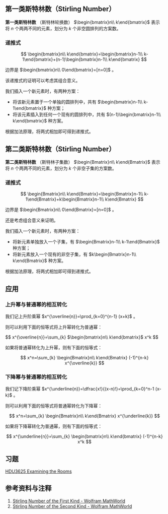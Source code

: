 ## 第一类斯特林数（Stirling Number）

 **第一类斯特林数** （斯特林轮换数） $\begin{bmatrix}n\\ k\end{bmatrix}$ 表示将 $n$ 个两两不同的元素，划分为 $k$ 个非空圆排列的方案数。

### 递推式

$$
\begin{bmatrix}n\\ k\end{bmatrix}=\begin{bmatrix}n-1\\ k-1\end{bmatrix}+(n-1)\begin{bmatrix}n-1\\ k\end{bmatrix}
$$

边界是 $\begin{bmatrix}n\\ 0\end{bmatrix}=[n=0]$ 。

该递推式的证明可以考虑其组合意义。

我们插入一个新元素时，有两种方案：

- 将该新元素置于一个单独的圆排列中，共有 $\begin{bmatrix}n-1\\ k-1\end{bmatrix}$ 种方案；
- 将该元素插入到任何一个现有的圆排列中，共有 $(n-1)\begin{bmatrix}n-1\\ k\end{bmatrix}$ 种方案。

根据加法原理，将两式相加即可得到递推式。

## 第二类斯特林数（Stirling Number）

 **第二类斯特林数** （斯特林子集数） $\begin{Bmatrix}n\\ k\end{Bmatrix}$ 表示将 $n$ 个两两不同的元素，划分为 $k$ 个非空子集的方案数。

### 递推式

$$
\begin{Bmatrix}n\\ k\end{Bmatrix}=\begin{Bmatrix}n-1\\ k-1\end{Bmatrix}+k\begin{Bmatrix}n-1\\ k\end{Bmatrix}
$$

边界是 $\begin{Bmatrix}n\\ 0\end{Bmatrix}=[n=0]$ 。

还是考虑组合意义来证明。

我们插入一个新元素时，有两种方案：

- 将新元素单独放入一个子集，有 $\begin{Bmatrix}n-1\\ k-1\end{Bmatrix}$ 种方案；
- 将新元素放入一个现有的非空子集，有 $k\begin{Bmatrix}n-1\\ k\end{Bmatrix}$ 种方案。

根据加法原理，将两式相加即可得到递推式。

## 应用

### 上升幂与普通幂的相互转化

我们记上升阶乘幂 $x^{\overline{n}}=\prod_{k=0}^{n-1} (x+k)$ 。

则可以利用下面的恒等式将上升幂转化为普通幂：

$$
x^{\overline{n}}=\sum_{k} $\begin{bmatrix}n\\ k\end{bmatrix}$ x^k
$$

如果将普通幂转化为上升幂，则有下面的恒等式：

$$
x^n=\sum_{k} \begin{Bmatrix}n\\ k\end{Bmatrix} (-1)^{n-k} x^{\overline{k}}
$$

### 下降幂与普通幂的相互转化

我们记下降阶乘幂 $x^{\underline{n}}=\dfrac{x!}{(x-n)!}=\prod_{k=0}^n-1 (x-k)$ 。

则可以利用下面的恒等式将普通幂转化为下降幂：

$$
x^n=\sum_{k} \begin{Bmatrix}n\\ k\end{Bmatrix} x^{\underline{k}}
$$

如果将下降幂转化为普通幂，则有下面的恒等式：

$$
x^{\underline{n}}=\sum_{k} \begin{bmatrix}n\\ k\end{bmatrix} (-1)^{n-k} x^k
$$

## 习题

 [HDU3625 Examining the Rooms](http://acm.hdu.edu.cn/showproblem.php?pid=3625) 

## 参考资料与注释

1.  [Stirling Number of the First Kind - Wolfram MathWorld](http://mathworld.wolfram.com/StirlingNumberoftheFirstKind.html) 
2.  [Stirling Number of the Second Kind - Wolfram MathWorld](http://mathworld.wolfram.com/StirlingNumberoftheSecondKind.html) 
